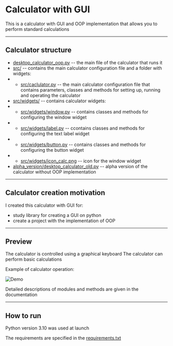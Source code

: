 # Calculator with GUI

This is a calculator with GUI and OOP implementation that allows you to perform standard calculations

-- --

## Calculator structure

- [desktop_calculator_oop.py](https://github.com/fomaaq/desktop_calc/blob/main/desktop_calculator_oop.py) -- the main file of the calculator that runs it
- [src/](https://github.com/fomaaq/desktop_calc/tree/main/src) -- contains the main calculator configuration file and a folder with widgets:
- - [src/caclulator.py](https://github.com/fomaaq/desktop_calc/blob/main/src/calculator.py) -- the main calculator configuration file that contains parameters, classes and methods for setting up, running and operating the calculator
- [src/widgets/](https://github.com/fomaaq/desktop_calc/tree/main/src/widgets) -- contains calculator widgets:
- - [src/widgets/window.py](https://github.com/fomaaq/desktop_calc/blob/main/src/widgets/window.py) -- contains classes and methods for configuring the window widget
- - [src/widgets/label.py](https://github.com/fomaaq/desktop_calc/blob/main/src/widgets/label.py) -- ccontains classes and methods for configuring the text label widget
- - [src/widgets/button.py](https://github.com/fomaaq/desktop_calc/blob/main/src/widgets/button.py) -- contains classes and methods for configuring the button widget
- - [src/widgets/icon_calc.png](https://github.com/fomaaq/desktop_calc/blob/main/src/widgets/icon_calc.png) -- icon for the window widget
- [alpha_version/desktop_calculator_old.py](https://github.com/fomaaq/desktop_calc/blob/main/alpha_version/desktop_calculator_old.py) -- alpha version of the calculator without OOP implementation

-- --

## Calculator creation motivation

I created this calculator with GUI for:
- study library for creating a GUI on python
- create a project with the implementation of OOP

-- --

## Preview

The calculator is controlled using a graphical keyboard
The calculator can perform basic calculations

Example of calculator operation:

![Demo](https://github.com/fomaaq/desktop_calc/blob/main/imgs/demo.gif)

Detailed descriptions of modules and methods are given in the documentation

-- --

## How to run
Python version 3.10 was used at launch

The requirements are specified in the [requirements.txt]()
